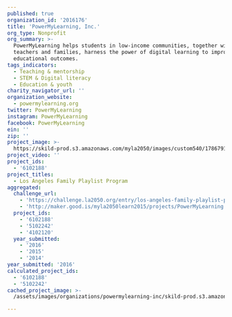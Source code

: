 ```yaml
---
published: true
organization_id: '2016176'
title: 'PowerMyLearning, Inc.'
org_type: Nonprofit
org_summary: >-
  PowerMyLearning helps students in low-income communities, together with their
  teachers and families, harness the power of digital learning to improve
  educational outcomes.
tags_indicators:
  - Teaching & mentorship
  - STEM & Digital literacy
  - Education & youth
charity_navigator_url: ''
organization_website:
  - powermylearning.org
twitter: PowerMyLearning
instagram: PowerMyLearning
facebook: PowerMyLearning
ein: ''
zip: ''
project_image: >-
  https://skild-prod.s3.amazonaws.com/myla2050/images/custom540/1786791705741-team89.JPG
project_video: ''
project_ids:
  - '6102188'
project_titles:
  - Los Angeles Family Playlist Program
aggregated:
  challenge_url:
    - 'https://challenge.la2050.org/entry/los-angeles-family-playlist-program'
    - 'http://maker.good.is/myla2050learn2015/projects/PowerMyLearning.html'
  project_ids:
    - '6102188'
    - '5102242'
    - '4102120'
  year_submitted:
    - '2016'
    - '2015'
    - '2014'
year_submitted: '2016'
calculated_project_ids:
  - '6102188'
  - '5102242'
cached_project_image: >-
  /assets/images/organizations/powermylearning-inc/skild-prod.s3.amazonaws.com/myla2050/images/custom540/1786791705741-team89.JPG

---
```

